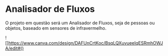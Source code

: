 # Analisador de Fluxos

O projeto em questão será um Analisador de Fluxos, seja de pessoas ou objetos, baseado em sensores de infravermelho.

![]https://www.canva.com/design/DAFUnCrtKoc/BsqLQXuvueeIqESRmhOWJA/edit#()
